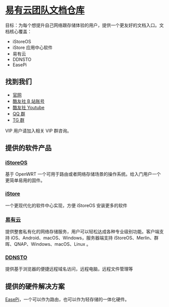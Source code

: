 # [易有云团队文档仓库](https://doc.linkease.com)

目标：为每个想提升自己网络跟存储体验的用户，提供一个更友好的文档入口。文档核心覆盖：

* iStoreOS
* iStore 应用中心软件
* 易有云
* DDNSTO
* EasePi

## 找到我们

* [官网](https://www.linkease.com)
* [酷友社 B 站账号](https://space.bilibili.com/1492058311?spm_id_from=333.788.0.0)
* [酷友社 Youtube](https://www.youtube.com/channel/UCvENMyIFurJi_SrnbnbyiZw)
* [QQ 群](https://www.koolcenter.com/posts/117)
* [TG 群](https://t.me/+QwxW7aimSMeRdQJX)

VIP 用户请加入相关 VIP 群咨询。

## 提供的软件产品

### [iStoreOS](https://github.com/linkease/istoreos)

基于 OpenWRT 一个可用于路由或者网络存储场景的操作系统。给入门用户一个更简单易用的固件。

### [iStore](https://github.com/linkease/istore)

一个更现代化的软件中心实现，方便 iStoreOS 安装更多的软件

### [易有云](https://app.linkease.com/)

提供整套私有化的网络存储服务，用户可以轻松达成各种专业级别功能。客户端支持 iOS、Android、macOS、Windows，服务器端支持 iStoreOS、Merlin、群晖、QNAP、Windows、macOS、Linux 。

### [DDNSTO](https://www.ddnsto.com)

提供基于浏览器的便捷远程域名访问，远程电脑，远程文件管理等

## 提供的硬件解决方案

[EasePi](https://item.taobao.com/item.htm?ft=t&id=655381846734)，一个可以作为路由，也可以作为轻存储的一体化硬件。
